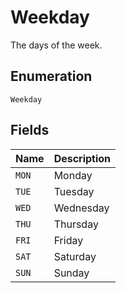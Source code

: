 
# Weekday

The days of the week.

## Enumeration

`Weekday`

## Fields

| Name | Description |
|  --- | --- |
| `MON` | Monday |
| `TUE` | Tuesday |
| `WED` | Wednesday |
| `THU` | Thursday |
| `FRI` | Friday |
| `SAT` | Saturday |
| `SUN` | Sunday |

